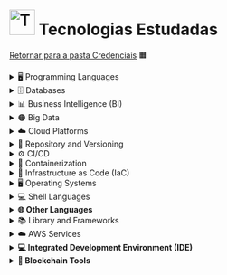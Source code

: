 <!-- # Tecnologias Estudadas -->
# <img src="https://raw.githubusercontent.com/Tarikul-Islam-Anik/Animated-Fluent-Emojis/master/Emojis/Objects/Test%20Tube.png" alt="Technologies" width="45px"> Tecnologias Estudadas
[Retornar para a pasta Credenciais](../)
🟧

<details><summary>🖥️ Programming Languages</summary>

- ![Python](https://img.shields.io/badge/Python-FFD43B?style=for-the-badge&logo=python&logoColor=blue) 🟩🟩🟩🟩🟩🟩🟩🟩🟩⬜ (90%)  
- ![Java](https://img.shields.io/badge/Java-007396?style=for-the-badge&logo=java&logoColor=white) 🟩🟩🟩🟩🟩🟩🟩🟩⬜⬜ (75%)  
- ![JavaScript](https://img.shields.io/badge/JavaScript-F7DF1E?style=for-the-badge&logo=javascript&logoColor=black) 🟨🟨🟨🟨🟨🟨🟨🟨⬜⬜ (80%)  
- ![Solidity](https://img.shields.io/badge/Solidity-363636?style=for-the-badge&logo=solidity&logoColor=white) 🟪🟪🟪🟪🟪🟪🟪⬜⬜⬜ (65%)
</details>

<details><summary>🗄️ Databases</summary>

- ![MySQL](https://img.shields.io/badge/MySQL-005C84?style=for-the-badge&logo=mysql&logoColor=white) 🟦🟦🟦🟦🟦🟦🟦🟦🟦⬜ (85%)  
- ![PostgreSQL](https://img.shields.io/badge/PostgreSQL-316192?style=for-the-badge&logo=postgresql&logoColor=white) 🟦🟦🟦🟦🟦🟦🟦🟦⬜⬜ (75%)  
- ![MongoDB](https://img.shields.io/badge/MongoDB-4EA94B?style=for-the-badge&logo=mongodb&logoColor=white) 🟩🟩🟩🟩🟩🟩🟩⬜⬜⬜ (70%)  
- ![Cassandra](https://img.shields.io/badge/Cassandra-1287B1?style=for-the-badge&logo=apache%20cassandra&logoColor=white) 🟦🟦🟦🟦🟦⬜⬜⬜⬜⬜ (50%)
</details>

<details><summary>📊 Business Intelligence (BI)</summary>

- ![Excel](https://img.shields.io/badge/Microsoft_Excel-217346?style=for-the-badge&logo=microsoft-excel&logoColor=white) 🟩🟩🟩🟩🟩🟩🟩🟩🟩⬜ (85%)  
- ![Power BI](https://img.shields.io/badge/PowerBI-F2C811?style=for-the-badge&logo=Power%20BI&logoColor=white) 🟨🟨🟨🟨🟨🟨🟨⬜⬜⬜ (75%)
</details>

<details><summary>🟠 Big Data</summary>

- ![Apache Spark](https://img.shields.io/badge/Apache_Spark-FFFFFF?style=for-the-badge&logo=apachespark&logoColor=%23E35A16) 🟧🟧🟧🟧🟧🟧🟧🟧🟧⬜ (85%)  
- ![Databricks](https://img.shields.io/badge/Databricks-FF3621?style=for-the-badge&logo=Databricks&logoColor=white) 🟥🟥🟥🟥🟥🟥🟥⬜⬜⬜ (75%)
</details>

<details><summary>☁️ Cloud Platforms</summary>

- ![AWS](https://img.shields.io/badge/Amazon_AWS-FF9900?style=for-the-badge&logo=amazonaws&logoColor=white) 🟧🟧🟧🟧🟧🟧🟧🟧🟧⬜ (90%)  
- ![Google Cloud](https://img.shields.io/badge/Google_Cloud-4285F4?style=for-the-badge&logo=google-cloud&logoColor=white) 🟦🟦🟦🟦🟦🟦🟦🟦🟦⬜ (85%)  
- ![Digital Ocean](https://img.shields.io/badge/Digital_Ocean-0080FF?style=for-the-badge&logo=DigitalOcean&logoColor=white) 🟦🟦🟦🟦🟦🟦🟦⬜⬜⬜ (75%)
</details>

<details><summary>📁 Repository and Versioning</summary>

- ![GitHub](https://img.shields.io/badge/GitHub-100000?style=for-the-badge&logo=github&logoColor=white) ⬛🟫🟫🟫🟫🟫🟫🟫🟫⬜ (90%)  
- ![Git](https://img.shields.io/badge/GIT-E44C30?style=for-the-badge&logo=git&logoColor=white) 🟥🟥🟥🟥🟥🟥🟥🟥⬜⬜ (80%)
</details>

<details><summary>⚙️ CI/CD</summary>

- ![GitHub Actions](https://img.shields.io/badge/GitHub_Actions-2088FF?style=for-the-badge&logo=github-actions&logoColor=white) 🟦🟦🟦🟦🟦🟦🟦🟦🟦⬜ (85%)  
- ![GitLab CI](https://img.shields.io/badge/GitLab_CI-FA1D1D?style=for-the-badge&logo=gitlab&logoColor=white) 🟥🟥🟥🟥🟥🟥🟥⬜⬜⬜ (75%)
</details>

<details><summary>🐳 Containerization</summary>

- ![Docker](https://img.shields.io/badge/Docker-2496ED?style=for-the-badge&logo=docker&logoColor=white) 🟦🟦🟦🟦🟦🟦🟦🟦🟦⬜ (85%)  
- ![Kubernetes](https://img.shields.io/badge/Kubernetes-326CE5?style=for-the-badge&logo=kubernetes&logoColor=white) 🟦🟦🟦🟦🟦🟦🟦🟦⬜⬜ (80%)
</details>

<details><summary>📜 Infrastructure as Code (IaC)</summary>

- ![Terraform](https://img.shields.io/badge/Terraform-7F5AB6?style=for-the-badge&logo=terraform&logoColor=white) 🟪🟪🟪🟪🟪🟪🟪🟪⬜⬜ (80%)
</details>

<details><summary>🖥️ Operating Systems</summary>

- ![Linux](https://img.shields.io/badge/Linux-FCC624?style=for-the-badge&logo=linux&logoColor=black) 🟨🟨🟨🟨🟨🟨🟨🟨⬜⬜ (85%)  
- ![Windows](https://img.shields.io/badge/Windows-0078D6?style=for-the-badge&logo=windows&logoColor=white) 🟦🟦🟦🟦🟦🟦🟦🟦⬜⬜ (80%)  
- ![Ubuntu](https://img.shields.io/badge/Ubuntu-E95420?style=for-the-badge&logo=ubuntu&logoColor=white) 🟧🟧🟧🟧🟧🟧🟧⬜⬜⬜ (75%)  
- ![Debian](https://img.shields.io/badge/Debian-A81D33?style=for-the-badge&logo=debian&logoColor=white) 🟥🟥🟥🟥🟥🟥🟥⬜⬜⬜ (70%)
</details>

<details><summary>💻 Shell Languages</summary>

- ![Bash](https://img.shields.io/badge/Bash-4EAA25?style=for-the-badge&logo=gnu-bash&logoColor=white) 🟩🟩🟩🟩🟩🟩🟩🟩⬜⬜ (85%)  
- ![PowerShell](https://img.shields.io/badge/PowerShell-5391FE?style=for-the-badge&logo=powershell&logoColor=white) 🟦🟦🟦🟦🟦🟦🟦⬜⬜⬜ (75%)
</details>

<details><summary><strong>🌐 Other Languages</strong></summary>

- ![HTML5](https://img.shields.io/badge/HTML5-E34F26?style=for-the-badge&logo=html5&logoColor=white) 🟧🟧🟧🟧🟧🟧🟧🟧⬜⬜ (85%)  
- ![CSS3](https://img.shields.io/badge/CSS3-1572B6?style=for-the-badge&logo=css3&logoColor=white) 🟦🟦🟦🟦🟦🟦🟦🟦⬜⬜ (80%)  
- ![Markdown](https://img.shields.io/badge/Markdown-000000?style=for-the-badge&logo=markdown&logoColor=white) ⬛⬛⬛⬛⬛⬛⬛⬜⬜⬜ (70%)  
</details>

<details><summary>📚 Library and Frameworks</summary>

- ![Pandas](https://img.shields.io/badge/Pandas-2C2D72?style=for-the-badge&logo=pandas&logoColor=white) 🟦🟦🟦🟦🟦🟦🟦🟦🟦⬜ (90%)  
- ![NumPy](https://img.shields.io/badge/NumPy-013243?style=for-the-badge&logo=numpy&logoColor=white) 🟦🟦🟦🟦🟦🟦🟦🟦⬜⬜ (85%)  
- ![Scikit Learn](https://img.shields.io/badge/Scikit_Learn-F7931E?style=for-the-badge&logo=scikit-learn&logoColor=white) 🟧🟧🟧🟧🟧🟧🟧🟧⬜⬜ (80%)  
- ![TensorFlow](https://img.shields.io/badge/TensorFlow-FF6F00?style=for-the-badge&logo=tensorflow&logoColor=white) 🟧🟧🟧🟧🟧🟧🟧⬜⬜⬜ (70%)  
- ![Keras](https://img.shields.io/badge/Keras-D00000?style=for-the-badge&logo=keras&logoColor=white) 🟥🟥🟥🟥🟥🟥⬜⬜⬜⬜ (65%)  
- ![Truffle](https://img.shields.io/badge/Truffle-5B3F6D?style=for-the-badge&logo=truffle&logoColor=white) 🟪🟪🟪🟪🟪🟪⬜⬜⬜⬜ (60%)  
- ![Hardhat](https://img.shields.io/badge/Hardhat-6E6E6E?style=for-the-badge&logo=hardhat&logoColor=white) ⬜⬜⬜⬜⬜⬜⬜⬜⬜⬜ (60%) *(sem emoji cinza oficial)*  
- ![Ganache](https://img.shields.io/badge/Ganache-1B1F1C?style=for-the-badge&logo=ganache&logoColor=white) ⬛⬛⬛⬛⬛⬜⬜⬜⬜⬜ (50%)
</details>

<details><summary>☁️ AWS Services</summary>

- ![AWS EC2](https://img.shields.io/badge/AWS_EC2-FF9900?style=for-the-badge&logo=amazon-aws&logoColor=white) 🟧🟧🟧🟧🟧🟧🟧🟧🟧⬜ (90%)  
- ![AWS S3](https://img.shields.io/badge/AWS_S3-569A31?style=for-the-badge&logo=amazon-s3&logoColor=white) 🟩🟩🟩🟩🟩🟩🟩🟩⬜⬜ (80%)  
- ![AWS Lambda](https://img.shields.io/badge/AWS_Lambda-8A3FFC?style=for-the-badge&logo=amazon-aws&logoColor=white) 🟪🟪🟪🟪🟪🟪🟪⬜⬜⬜ (75%)  
- ![AWS RDS](https://img.shields.io/badge/AWS_RDS-527FFF?style=for-the-badge&logo=amazon-aws&logoColor=white) 🟦🟦🟦🟦🟦🟦🟦⬜⬜⬜ (70%)  
- ![AWS DynamoDB](https://img.shields.io/badge/AWS_DynamoDB-4053D6?style=for-the-badge&logo=amazon-dynamodb&logoColor=white) 🟦🟦🟦🟦🟦🟦⬜⬜⬜⬜ (65%)  
- ![AWS CloudWatch](https://img.shields.io/badge/AWS_CloudWatch-252F3F?style=for-the-badge&logo=amazon-cloudwatch&logoColor=white) ⬛⬛⬛⬛⬛⬛⬜⬜⬜⬜ (60%)  
- ![AWS API Gateway](https://img.shields.io/badge/AWS_API_Gateway-FF4F4F?style=for-the-badge&logo=amazon-aws&logoColor=white) 🟥🟥🟥🟥🟥⬜⬜⬜⬜⬜ (55%)  
- ![AWS CloudFormation](https://img.shields.io/badge/AWS_CloudFormation-0066CC?style=for-the-badge&logo=amazon-aws&logoColor=white) 🟦🟦🟦🟦🟦⬜⬜⬜⬜⬜ (50%)  
- ![AWS EBS](https://img.shields.io/badge/AWS_EBS-FF5C5C?style=for-the-badge&logo=amazon-aws&logoColor=white) 🟥🟥🟥🟥🟥⬜
- ![AWS EFS](https://img.shields.io/badge/AWS_EFS-FFD700?style=for-the-badge&logo=amazon-aws&logoColor=white) 🟨🟨🟨🟨⬜⬜⬜⬜⬜⬜ (45%)  
- ![AWS Systems Manager](https://img.shields.io/badge/AWS_Systems_Manager-0052FF?style=for-the-badge&logo=amazon-aws&logoColor=white) 🟦🟦🟦⬜⬜⬜⬜⬜⬜⬜ (40%)  
- ![AWS Bedrock](https://img.shields.io/badge/AWS_Bedrock-2F80ED?style=for-the-badge&logo=amazon-aws&logoColor=white) 🟦🟦⬜⬜⬜⬜⬜⬜⬜⬜ (35%)  
- ![AWS SageMaker](https://img.shields.io/badge/AWS_SageMaker-FF9900?style=for-the-badge&logo=amazon-aws&logoColor=white) 🟧⬜⬜⬜⬜⬜⬜⬜⬜⬜ (30%)  
- ![AWS CloudTrail](https://img.shields.io/badge/AWS_CloudTrail-4D4D4D?style=for-the-badge&logo=amazon-aws&logoColor=white) ⬛⬛⬛⬜⬜⬜⬜⬜⬜⬜ (25%)  
</details>

<details><summary><strong>💻 Integrated Development Environment (IDE)</strong></summary>

- ![Visual Studio Code](https://img.shields.io/badge/Visual_Studio_Code-0078D4?style=for-the-badge&logo=visual%20studio%20code&logoColor=white) 🟦🟦🟦🟦🟦🟦🟦🟦🟦⬜ (90%)  
- ![Colab](https://img.shields.io/badge/Colab-F9AB00?style=for-the-badge&logo=googlecolab&color=525252) ⬛⬛⬛⬛⬛⬛⬛⬜⬜⬜ (75%)  
- ![Jupyter Notebook](https://img.shields.io/badge/Jupyter-F37626.svg?&style=for-the-badge&logo=Jupyter&logoColor=white) 🟧🟧🟧🟧🟧🟧🟧🟧⬜⬜ (80%)  
- ![PyCharm](https://img.shields.io/badge/PyCharm-000000.svg?&style=for-the-badge&logo=PyCharm&logoColor=white) ⬛⬛⬛⬛⬛⬛⬛⬜⬜⬜ (70%)  
- ![Replit](https://img.shields.io/badge/replit-667881?style=for-the-badge&logo=replit&logoColor=white) 🟫🟫🟫🟫🟫🟫🟫⬜⬜⬜ (65%)  
- ![Remix IDE](https://img.shields.io/badge/Remix_IDE-6D7C5F?style=for-the-badge&logo=remix&logoColor=white) 🟩🟩🟩🟩🟩🟩⬜⬜⬜⬜ (60%)  
</details>

<details><summary><strong>🔐 Blockchain Tools</strong></summary>

- ![Bitcoin](https://img.shields.io/badge/Bitcoin-F7931A?style=for-the-badge&logo=bitcoin&logoColor=white) 🟧🟧🟧🟧🟧🟧🟧⬜⬜⬜ (75%)  
- ![Ethereum](https://img.shields.io/badge/Ethereum-3C3C3D?style=for-the-badge&logo=ethereum&logoColor=white) ⬛⬛⬛⬛⬛⬛⬛⬜⬜⬜ (70%)  
- ![Sepolia](https://img.shields.io/badge/Sepolia-3C3C3D?style=for-the-badge&logo=ethereum&logoColor=white&labelColor=0D0D0D) ⬛⬛⬛⬛⬛⬛⬜⬜⬜⬜ (65%)  
- ![MetaMask](https://img.shields.io/badge/MetaMask-F6851B?style=for-the-badge&logo=metamask&logoColor=white) 🟧🟧🟧🟧🟧🟧🟧⬜⬜⬜ (70%)  
- ![Electrum Bitcoin Wallet](https://img.shields.io/badge/Electrum_Bitcoin_Wallet-4D4D4D?style=for-the-badge&logo=electrum&logoColor=white) ⬛⬛⬛⬛⬛⬛⬜⬜⬜⬜ (60%)  
- ![Keplr](https://img.shields.io/badge/Keplr-1E1E1E?style=for-the-badge&logo=keplr&logoColor=white) ⬛⬛⬛⬛⬛⬜⬜⬜⬜⬜ (55%)  
- ![OpenSea](https://img.shields.io/badge/OpenSea-2081E2?style=for-the-badge&logo=opensea&logoColor=white) 🟦🟦🟦🟦🟦🟦🟦⬜⬜⬜ (70%)  
- ![Uptick](https://img.shields.io/badge/Uptick-0064FF?style=for-the-badge&logo=uptick&logoColor=white) 🟦🟦🟦🟦🟦🟦⬜⬜⬜⬜ (65%)  
</details>